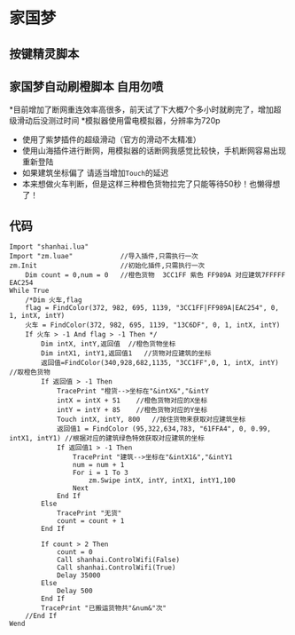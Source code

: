 # 家国梦

## 按键精灵脚本

## 家国梦自动刷橙脚本 自用勿喷
*目前增加了断网重连效率高很多，前天试了下大概7个多小时就刷完了，增加超级滑动后没测过时间
*模拟器使用雷电模拟器，分辨率为720p
* 使用了紫梦插件的超级滑动（官方的滑动不太精准）
* 使用山海插件进行断网，用模拟器的话断网我感觉比较快，手机断网容易出现重新登陆
* 如果建筑坐标偏了 请适当增加`Touch`的延迟
* 本来想做火车判断，但是这样三种橙色货物拉完了只能等待50秒！也懒得想了！
## 代码
```
Import "shanhai.lua"
Import "zm.luae" 			//导入插件,只需执行一次
zm.Init 					//初始化插件,只需执行一次
	Dim count = 0,num = 0	//橙色货物  3CC1FF 紫色 FF989A 对应建筑7FFFFF  EAC254
While True
	/*Dim 火车,flag
	flag = FindColor(372, 982, 695, 1139, "3CC1FF|FF989A|EAC254", 0, 1, intX, intY)
	火车 = FindColor(372, 982, 695, 1139, "13C6DF", 0, 1, intX, intY)
	If 火车 > -1 And flag > -1 Then */
		Dim intX, intY,返回值	//橙色货物坐标		
		Dim intX1, intY1,返回值1	//货物对应建筑的坐标
		返回值=FindColor(340,928,682,1135, "3CC1FF",0, 1, intX, intY) //取橙色货物
		If 返回值 > -1 Then 
    		TracePrint "橙货-->坐标在"&intX&","&intY 
    		intX = intX + 51	//橙色货物对应的X坐标 
    		intY = intY + 85	//橙色货物对应的Y坐标
    		Touch intX, intY, 800	//按住货物来获取对应建筑坐标
			返回值1 = FindColor (95,322,634,783, "61FFA4", 0, 0.99, intX1, intY1) //根据对应的建筑绿色特效获取对应建筑的坐标
			If 返回值1 > -1 Then 
				TracePrint "建筑-->坐标在"&intX1&","&intY1
				num = num + 1
				For i = 1 To 3
    				zm.Swipe intX, intY, intX1, intY1,100
				Next
			End If
		Else
    		TracePrint "无货"
    		count = count + 1
		End If
 	
		If count > 2 Then 
			count = 0
	 		Call shanhai.ControlWifi(False)
			Call shanhai.ControlWifi(True)
			Delay 35000
		Else 
			Delay 500
		End If
		TracePrint "已搬运货物共"&num&"次"
	//End If	
Wend
```
